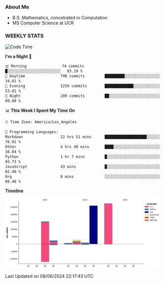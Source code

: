 ### About Me

- B.S. Mathematics, concetrated in Computation
- MS Computer Science at UCR


### WEEKLY STATS
<!--START_SECTION:waka-->
![Code Time](http://img.shields.io/badge/Code%20Time-141%20hrs%2048%20mins-blue)

**I'm a Night 🦉** 

```text
🌞 Morning                74 commits          █░░░░░░░░░░░░░░░░░░░░░░░░   03.19 % 
🌆 Daytime                790 commits         █████████░░░░░░░░░░░░░░░░   34.01 % 
🌃 Evening                1250 commits        █████████████░░░░░░░░░░░░   53.81 % 
🌙 Night                  209 commits         ██░░░░░░░░░░░░░░░░░░░░░░░   09.00 % 
```


📊 **This Week I Spent My Time On** 

```text
🕑︎ Time Zone: America/Los_Angeles

💬 Programming Languages: 
Markdown                 22 hrs 51 mins      ███████████████████░░░░░░   76.01 % 
Other                    4 hrs 49 mins       ████░░░░░░░░░░░░░░░░░░░░░   16.04 % 
Python                   1 hr 7 mins         █░░░░░░░░░░░░░░░░░░░░░░░░   03.73 % 
JavaScript               43 mins             █░░░░░░░░░░░░░░░░░░░░░░░░   02.40 % 
Org                      8 mins              ░░░░░░░░░░░░░░░░░░░░░░░░░   00.48 % 
```

**Timeline**

![Lines of Code chart](https://raw.githubusercontent.com/nickocruzm/nickocruzm/main/assets/bar_graph.png)


 Last Updated on 08/06/2024 22:17:43 UTC
<!--END_SECTION:waka-->
